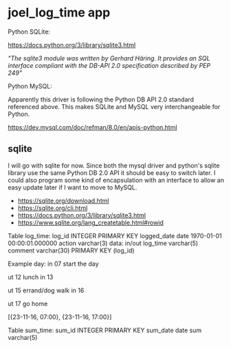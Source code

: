 # joel_log_time app

Python SQLite:

https://docs.python.org/3/library/sqlite3.html

*"The sqlite3 module was written by Gerhard Häring. It provides an SQL interface compliant with the DB-API 2.0 specification described by PEP 249"*

Python MySQL:

Apparently this driver is following the Python DB API 2.0 standard referenced above. This makes SQLite and MySQL very interchangeable for Python.

https://dev.mysql.com/doc/refman/8.0/en/apis-python.html


## sqlite

I will go with sqlite for now. Since both the mysql driver and python's sqlite library use the same Python DB 2.0 API it should be easy to switch later. I could also program some kind of encapsulation with an interface to allow an easy update later if I want to move to MySQL.

* https://sqlite.org/download.html
* https://sqlite.org/cli.html
* https://docs.python.org/3/library/sqlite3.html
* https://www.sqlite.org/lang_createtable.html#rowid



Table log_time:
log_id          INTEGER PRIMARY KEY
logged_date     date                            1970-01-01 00:00:01.000000
action          varchar(3)                      data: in/out
log_time        varchar(5)
comment         varchar(30)
PRIMARY KEY     (log_id)

Example day:
in 07 start the day

ut 12 lunch
in 13

ut 15 errand/dog walk
in 16

ut 17 go home

[{23-11-16, 07:00}, {23-11-16, 17:00}]


Table sum_time:
sum_id      INTEGER PRIMARY KEY
sum_date    date
sum         varchar(5)
